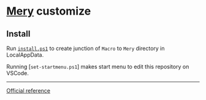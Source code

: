 # [Mery](https://www.haijin-boys.com/wiki/) customize

## Install

Run [`install.ps1`](./install.ps1) to create junction of `Macro` to `Mery` directory in LocalAppData.

Running [`set-startmenu.ps1`] makes start menu to edit this repository on VSCode.

---

[Official reference](https://www.haijin-boys.com/wiki/%E3%83%9E%E3%82%AF%E3%83%AD%E3%83%AA%E3%83%95%E3%82%A1%E3%83%AC%E3%83%B3%E3%82%B9)
